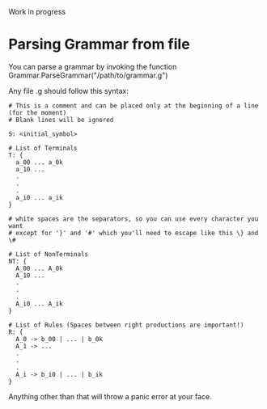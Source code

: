 Work in progress

# Parsing Grammar from file

You can parse a grammar by invoking the function Grammar.ParseGrammar("/path/to/grammar.g")

Any file .g should follow this syntax:

```
# This is a comment and can be placed only at the beginning of a line (for the moment)
# Blank lines will be ignored

S: <initial_symbol>

# List of Terminals
T: {
  a_00 ... a_0k
  a_10 ...
  .
  .
  .
  a_i0 ... a_ik
}

# white spaces are the separators, so you can use every character you want
# except for '}' and '#' which you'll need to escape like this \} and \#

# List of NonTerminals
NT: {
  A_00 ... A_0k
  A_10 ...
  .
  .
  .
  A_i0 ... A_ik
}

# List of Rules (Spaces between right productions are important!)
R: {
  A_0 -> b_00 | ... | b_0k
  A_1 -> ...
  .
  .
  .
  A_i -> b_i0 | ... | b_ik
}
```
Anything other than that will throw a panic error at your face.
